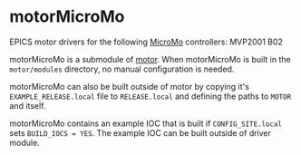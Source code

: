 # motorMicroMo
EPICS motor drivers for the following [MicroMo](https://www.micromo.com/) controllers: MVP2001 B02

motorMicroMo is a submodule of [motor](https://github.com/epics-modules/motor).  When motorMicroMo is built in the ``motor/modules`` directory, no manual configuration is needed.

motorMicroMo can also be built outside of motor by copying it's ``EXAMPLE_RELEASE.local`` file to ``RELEASE.local`` and defining the paths to ``MOTOR`` and itself.

motorMicroMo contains an example IOC that is built if ``CONFIG_SITE.local`` sets ``BUILD_IOCS = YES``.  The example IOC can be built outside of driver module.
